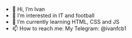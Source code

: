 - 👋 Hi, I’m Ivan
- 👀 I’m interested in IT and football
- 🌱 I’m currently learning HTML, CSS and JS
- 📫 How to reach me: My Telegram: @ivanfcb1

<!---
IvanSIdIT/IvanSIdIT is a ✨ special ✨ repository because its `README.md` (this file) appears on your GitHub profile.
You can click the Preview link to take a look at your changes.
--->


